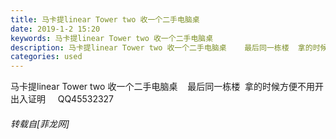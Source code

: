 ```yaml
---
title: 马卡提linear Tower two 收一个二手电脑桌
date: 2019-1-2 15:20
keywords: 马卡提linear Tower two 收一个二手电脑桌
description: 马卡提linear Tower two 收一个二手电脑桌    最后同一栋楼  拿的时候方便不用开出入证明     QQ45532327
categories: used
---
```

<td class="t_f" id="postmessage_2603661">

马卡提linear Tower two 收一个二手电脑桌    最后同一栋楼  拿的时候方便不用开出入证明     QQ45532327</td>
###### 转载自[菲龙网]